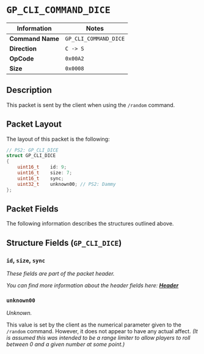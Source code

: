 # `GP_CLI_COMMAND_DICE`

| Information               | Notes |
|---                        |---    |
| **Command Name**          | `GP_CLI_COMMAND_DICE` |
| **Direction**             | `C -> S` |
| **OpCode**                | `0x00A2` |
| **Size**                  | `0x0008` |

## Description

This packet is sent by the client when using the `/random` command.

## Packet Layout

The layout of this packet is the following:

```cpp
// PS2: GP_CLI_DICE
struct GP_CLI_DICE
{
    uint16_t    id: 9;
    uint16_t    size: 7;
    uint16_t    sync;
    uint32_t    unknown00; // PS2: Dammy
};
```

## Packet Fields

The following information describes the structures outlined above.

## Structure Fields (`GP_CLI_DICE`)

### `id`, `size`, `sync`

_These fields are part of the packet header._

_You can find more information about the header fields here: [**Header**](/world/HEADER.md)_

### `unknown00`

_Unknown._

This value is set by the client as the numerical parameter given to the `/random` command. However, it does not appear to have any actual affect. _(It is assumed this was intended to be a range limiter to allow players to roll between 0 and a given number at some point.)_
